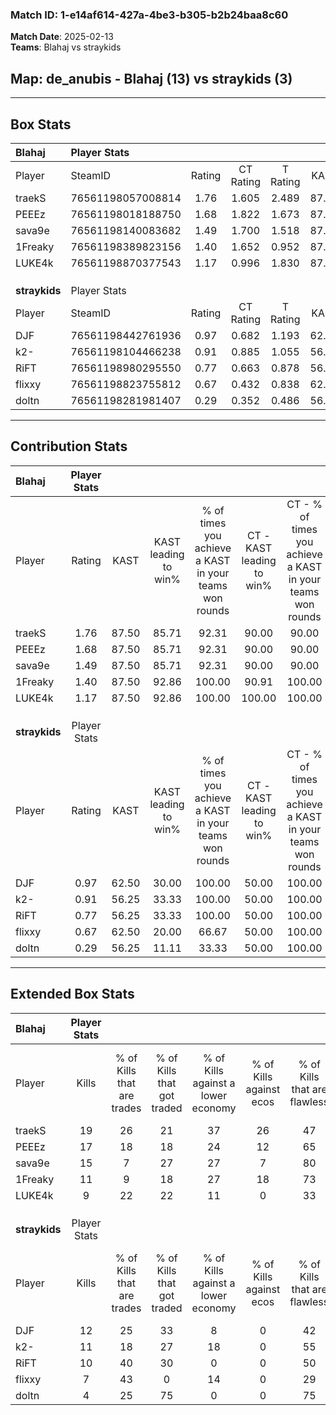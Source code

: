 ### Match ID: 1-e14af614-427a-4be3-b305-b2b24baa8c60  
**Match Date**: 2025-02-13  
**Teams**: Blahaj vs straykids  

## **Map**: de_anubis - Blahaj (13) vs straykids (3)  
---  

## Box Stats  

| **Blahaj**    | Player Stats      |        |           |          |       |       |       |         |        |      |     |
| :- | :- | :-: | :-: | :-: | :-: | :-: | :-: | :-: | :-: | :-: | :-: |
| Player        | SteamID           | Rating | CT Rating | T Rating | KAST  |  ADR  | Kills | Assists | Deaths | K/D  | HS% |
| traekS        | 76561198057008814 |  1.76  |   1.605   |  2.489   | 87.50 | 94.1  |  19   |    5    |   9    | 2.11 | 42  |
| PEEEz         | 76561198018188750 |  1.68  |   1.822   |  1.673   | 87.50 | 96.1  |  17   |    4    |   8    | 2.13 | 58  |
| sava9e        | 76561198140083682 |  1.49  |   1.700   |  1.518   | 87.50 | 99.3  |  15   |    4    |   11   | 1.36 | 40  |
| 1Freaky       | 76561198389823156 |  1.40  |   1.652   |  0.952   | 87.50 | 95.6  |  11   |   11    |   8    | 1.38 | 54  |
| LUKE4k        | 76561198870377543 |  1.17  |   0.996   |  1.830   | 87.50 | 68.6  |   9   |    5    |   8    | 1.13 | 33  |
|               |                   |        |           |          |       |       |       |         |        |      |     |
|               |                   |        |           |          |       |       |       |         |        |      |     |
|               |                   |        |           |          |       |       |       |         |        |      |     |
| **straykids** | Player Stats      |        |           |          |       |       |       |         |        |      |     |
| Player        | SteamID           | Rating | CT Rating | T Rating | KAST  |  ADR  | Kills | Assists | Deaths | K/D  | HS% |
| DJF           | 76561198442761936 |  0.97  |   0.682   |  1.193   | 62.50 | 68.8  |  12   |    2    |   13   | 0.92 | 75  |
| k2-           | 76561198104466238 |  0.91  |   0.885   |  1.055   | 56.25 | 100.2 |  11   |    4    |   15   | 0.73 | 72  |
| RiFT          | 76561198980295550 |  0.77  |   0.663   |  0.878   | 56.25 | 73.9  |  10   |    4    |   15   | 0.67 | 70  |
| flixxy        | 76561198823755812 |  0.67  |   0.432   |  0.838   | 62.50 | 58.3  |   7   |    3    |   13   | 0.54 | 57  |
| doltn         | 76561198281981407 |  0.29  |   0.352   |  0.486   | 56.25 | 26.4  |   4   |    2    |   15   | 0.27 | 75  |
---  

## Contribution Stats  

| **Blahaj**    | Player Stats |       |                      |                                                        |                           |                                                             |                          |                                                            |
| :- | :-: | :-: | :-: | :-: | :-: | :-: | :-: | :-: |
| Player        |    Rating    | KAST  | KAST leading to win% | % of times you achieve a KAST in your teams won rounds | CT - KAST leading to win% | CT - % of times you achieve a KAST in your teams won rounds | T - KAST leading to win% | T - % of times you achieve a KAST in your teams won rounds |
| traekS        |     1.76     | 87.50 |        85.71         |                         92.31                          |           90.00           |                            90.00                            |          75.00           |                           100.00                           |
| PEEEz         |     1.68     | 87.50 |        85.71         |                         92.31                          |           90.00           |                            90.00                            |          75.00           |                           100.00                           |
| sava9e        |     1.49     | 87.50 |        85.71         |                         92.31                          |           90.00           |                            90.00                            |          75.00           |                           100.00                           |
| 1Freaky       |     1.40     | 87.50 |        92.86         |                         100.00                         |           90.91           |                           100.00                            |          100.00          |                           100.00                           |
| LUKE4k        |     1.17     | 87.50 |        92.86         |                         100.00                         |          100.00           |                           100.00                            |          75.00           |                           100.00                           |
|               |              |       |                      |                                                        |                           |                                                             |                          |                                                            |
|               |              |       |                      |                                                        |                           |                                                             |                          |                                                            |
|               |              |       |                      |                                                        |                           |                                                             |                          |                                                            |
| **straykids** | Player Stats |       |                      |                                                        |                           |                                                             |                          |                                                            |
| Player        |    Rating    | KAST  | KAST leading to win% | % of times you achieve a KAST in your teams won rounds | CT - KAST leading to win% | CT - % of times you achieve a KAST in your teams won rounds | T - KAST leading to win% | T - % of times you achieve a KAST in your teams won rounds |
| DJF           |     0.97     | 62.50 |        30.00         |                         100.00                         |           50.00           |                           100.00                            |          25.00           |                           100.00                           |
| k2-           |     0.91     | 56.25 |        33.33         |                         100.00                         |           50.00           |                           100.00                            |          28.57           |                           100.00                           |
| RiFT          |     0.77     | 56.25 |        33.33         |                         100.00                         |           50.00           |                           100.00                            |          28.57           |                           100.00                           |
| flixxy        |     0.67     | 62.50 |        20.00         |                         66.67                          |           50.00           |                           100.00                            |          12.50           |                           50.00                            |
| doltn         |     0.29     | 56.25 |        11.11         |                         33.33                          |           50.00           |                           100.00                            |           0.00           |                            0.00                            |
---  

## Extended Box Stats  

| **Blahaj**    | Player Stats |                            |                            |                                    |                         |                              |                                 |        |                             |                                     |                          |                               |                            |
| :- | :-: | :-: | :-: | :-: | :-: | :-: | :-: | :-: | :-: | :-: | :-: | :-: | :-: |
| Player        |    Kills     | % of Kills that are trades | % of Kills that got traded | % of Kills against a lower economy | % of Kills against ecos | % of Kills that are flawless | % of Kills that are close duels | Deaths | % of Deaths that get traded | % of Deaths against a lower economy | % of Deaths against ecos | % of Deaths that are flawless | % of Deaths that are close |
| traekS        |      19      |             26             |             21             |                 37                 |           26            |              47              |                0                |   9    |             22              |                  0                  |            0             |              67               |             22             |
| PEEEz         |      17      |             18             |             18             |                 24                 |           12            |              65              |                0                |   8    |             38              |                 13                  |            0             |              25               |             0              |
| sava9e        |      15      |             7              |             27             |                 27                 |            7            |              80              |                0                |   11   |             45              |                  9                  |            0             |              55               |             0              |
| 1Freaky       |      11      |             9              |             18             |                 27                 |           18            |              73              |                0                |   8    |             25              |                 13                  |            13            |              38               |             0              |
| LUKE4k        |      9       |             22             |             22             |                 11                 |            0            |              33              |               11                |   8    |             13              |                 13                  |            0             |              50               |             13             |
|               |              |                            |                            |                                    |                         |                              |                                 |        |                             |                                     |                          |                               |                            |
|               |              |                            |                            |                                    |                         |                              |                                 |        |                             |                                     |                          |                               |                            |
|               |              |                            |                            |                                    |                         |                              |                                 |        |                             |                                     |                          |                               |                            |
| **straykids** | Player Stats |                            |                            |                                    |                         |                              |                                 |        |                             |                                     |                          |                               |                            |
| Player        |    Kills     | % of Kills that are trades | % of Kills that got traded | % of Kills against a lower economy | % of Kills against ecos | % of Kills that are flawless | % of Kills that are close duels | Deaths | % of Deaths that get traded | % of Deaths against a lower economy | % of Deaths against ecos | % of Deaths that are flawless | % of Deaths that are close |
| DJF           |      12      |             25             |             33             |                 8                  |            0            |              42              |                0                |   13   |             23              |                  8                  |            0             |              69               |             0              |
| k2-           |      11      |             18             |             27             |                 18                 |            0            |              55              |                0                |   15   |             20              |                  7                  |            0             |              40               |             0              |
| RiFT          |      10      |             40             |             30             |                 0                  |            0            |              50              |               10                |   15   |             13              |                  7                  |            0             |              80               |             7              |
| flixxy        |      7       |             43             |             0              |                 14                 |            0            |              29              |               29                |   13   |             15              |                  8                  |            0             |              46               |             0              |
| doltn         |      4       |             25             |             75             |                 0                  |            0            |              75              |                0                |   15   |             33              |                  7                  |            0             |              73               |             0              |
